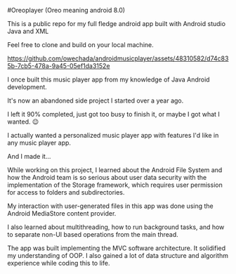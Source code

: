 #Oreoplayer (Oreo meaning android 8.0)

This is a public repo for my full fledge android app built with Android studio Java and XML

Feel free to clone and build on your local machine.

https://github.com/owechada/androidmusicplayer/assets/48310582/d74c835b-7cb5-478a-9a45-05ef1da3152e


I once built this music player app from my knowledge of Java Android development.

It's now an abandoned side project I started over a year ago.

I left it 90% completed, just got too busy to finish it, or maybe I got what I wanted. 😉

I actually wanted a personalized music player app with features I'd like in any music player app.

And I made it...

While working on this project, I learned about the Android File System and how the Android team is so serious about user data security with the implementation of the Storage framework, which requires user permission for access to folders and subdirectories.

My interaction with user-generated files in this app was done using the Android MediaStore content provider.

I also learned about multithreading, how to run background tasks, and how to separate non-UI based operations from the main thread.

The app was built implementing the MVC software architecture. It solidified my understanding of OOP. I also gained a lot of data structure and algorithm experience while coding this to life.

